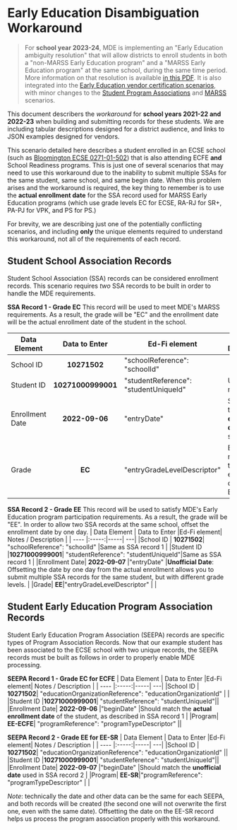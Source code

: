 # Early Education Disambiguation Workaround
>For **school year 2023-24**, MDE is implementing an "Early Education ambiguity resolution" that will allow districts to enroll students in both a "non-MARSS Early Education program" and a "MARSS Early Education program" at the same school, during the same time period. More information on that resolution is available [in this PDF](./2023-24%20MDE%20Ed-Fi%20Documentation/early_ed_disamb_resolution_v2023-03-16.pdf). It is also integrated into the [Early Education vendor certification scenarios](sandbox_cert_d_earlyed.md), with minor changes to the [Student Program Associations](sandbox_cert_c_spas.md) and [MARSS](sandbox_cert_b_marss.md) scenarios.

This document describers the *workaround* for **school years 2021-22 and 2022-23** when building and submitting records for these students. We are including tabular descriptions designed for a district audience, and links to JSON examples designed for vendors.

This scenario detailed here describes a student enrolled in an ECSE school (such as [Bloomington ECSE 0271-01-502](https://public.education.mn.gov/MdeOrgView/organization/show/1800)) that is also attending ECFE **and** School Readiness programs. This is just one of several scenarios that may need to use this workaround due to the inability to submit multiple SSAs for the same student, same school, and same begin date. When this problem arises and the workaround is required, the key thing to remember is to use the **actual enrollment date** for the SSA record used for MARSS Early Education programs (which use grade levels EC for ECSE, RA-RJ for SR+, PA-PJ for VPK, and PS for PS.)

For brevity, we are describing just one of the potentially conflicting scenarios, and including **only** the unique elements required to understand this workaround, not all of the requirements of each record.

## Student School Association Records
Student School Association (SSA) records can be considered enrollment records. This scenario requires *two* SSA records to be built in order to handle the MDE requirements. 

**SSA Record 1 - Grade EC**
This record will be used to meet MDE's MARSS requirements. As a result, the grade will be "EC" and the enrollment date will be the actual enrollment date of the student in the school.

| Data Element | Data to Enter |Ed-Fi element| Notes / Description |
| ---- |:-----:|-----| ---|
|School ID | **10271502**|  "schoolReference": "schoolId" | |
|Student ID |**10271000999001**|   "studentReference": "studentUniqueId"|Use MARRS number |
|Enrollment Date| **2022-09-06** |"entryDate" |Should be the **actual enrollment date** of the student |
|Grade| **EC**|"entryGradeLevelDescriptor" |Be sure the record with the actual enrollment date is for EC|

**SSA Record 2 - Grade EE**
This record will be used to satisfy MDE's Early Education program participation requirements. As a result, the grade will be "EE". In order to allow two SSA records at the same school, offset the enrollment date by one day.
| Data Element | Data to Enter |Ed-Fi element| Notes / Description |
| ---- |:-----:|-----| ---|
|School ID | **10271502**|  "schoolReference": "schoolId" |Same as SSA record 1 |
|Student ID |**10271000999001**|   "studentReference": "studentUniqueId"|Same as SSA record 1 |
|Enrollment Date| **2022-09-07** |"entryDate" |**Unofficial Date**: Offsetting the date by one day from the actual enrollment allows you to submit multiple SSA records for the same student, but with different grade levels. |
|Grade| **EE**|"entryGradeLevelDescriptor" | |

## Student Early Education Program Association Records
Student Early Education Program Association (SEEPA) records are specific types of Program Association Records. Now that our example student has been associated to the ECSE school with two unique records, the SEEPA records must be built as follows in order to properly enable MDE processing.

**SEEPA Record 1 - Grade EC for ECFE**
| Data Element | Data to Enter |Ed-Fi element| Notes / Description |
| ---- |:-----:|-----| ---|
|School ID | **10271502**| "educationOrganizationReference": "educationOrganizationId" | |
|Student ID |**10271000999001**|   "studentReference": "studentUniqueId"||
|Enrollment Date| **2022-09-06** |"beginDate" |Should match the **actual enrollment date** of the student, as described in SSA record 1 |
|Program| **EE-ECFE**|  "programReference": "programTypeDescriptor" ||

**SEEPA Record 2 - Grade EE for EE-SR**
| Data Element | Data to Enter |Ed-Fi element| Notes / Description |
| ---- |:-----:|-----| ---|
|School ID | **10271502**|  "educationOrganizationReference": "educationOrganizationId" ||
|Student ID |**10271000999001**|   "studentReference": "studentUniqueId"||
|Enrollment Date| **2022-09-07** |"beginDate" |Should match the **unofficial date** used in SSA record 2 |
|Program| **EE-SR**|"programReference": "programTypeDescriptor" | |

*Note*: technically the date and other data can be the same for each SEEPA, and both records will be created (the second one will not overwrite the first one, even with the same date). Offsetting the date on the EE-SR record helps us process the program association properly with this workaround.